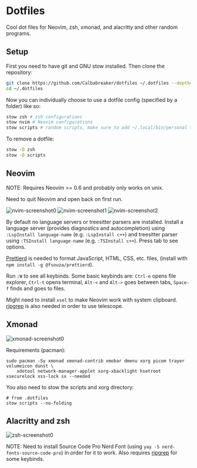 # Dotfiles

Cool dot files for Neovim, zsh, xmonad, and alacritty and other random programs.

## Setup

First you need to have git and GNU stow installed.
Then clone the repository:

```sh
git clone https://github.com/Calbabreaker/dotfiles ~/.dotfiles --depth=1
cd ~/.dotfiles
```

Now you can individually choose to use a dotfile config (specified by a folder) like so:

```sh
stow zsh # zsh configurations
stow nvim # Neovim configurations
stow scripts # random scripts, make sure to add ~/.local/bin/personal to $PATH
```

To remove a dotfile:

```sh
stow -D zsh
stow -D scripts
```

## Neovim

NOTE: Requires Neovim >= 0.6 and probably only works on unix.

Need to quit Neovim and open back on first run.

![nvim-screenshot0](https://user-images.githubusercontent.com/57030377/146282089-c2401ec4-5c0e-4eb4-9066-d421d2c045b2.png)
![nvim-screenshot1](https://user-images.githubusercontent.com/57030377/146282094-8d57629c-88bf-4f84-a67a-344bc5ae3529.png)
![nvim-screenshot2](https://user-images.githubusercontent.com/57030377/147385270-cbd23f44-be6e-4790-ba15-57e821d89338.png)

By default no language servers or treesitter parsers are installed. Install a
language server (provides diagnostics and autocompletion) using
`:LspInstall language-name` (e.g. `:LspInstall c++`) and treesitter
parser using `:TSInstall language-name` (e.g. `:TSInstall c++`). Press
tab to see options.

[Prettierd](https://github.com/fsouza/prettierd) is needed to format
JavaScript, HTML, CSS, etc. files, (install with `npm install -g @fsouza/prettierd`).

Run `:W` to see all keybinds. Some basic keybinds are: `Ctrl-e` opens file
explorer, `Ctrl-t` opens terminal, `Alt-<` and `Alt->` goes between tabs, `Space-f`
finds and goes to files.

Might need to install `xsel` to make Neovim work with system clipboard.
[ripgrep](https://github.com/BurntSushi/ripgrep) is also needed in order to use telescope.

## Xmonad

![xmonad-screenshot0](https://user-images.githubusercontent.com/57030377/146282118-4afee0c3-86a0-48a5-9d08-3fd76a7b0661.png)

Requirements (pacman):

```
sudo pacman -Sy xmonad xmonad-contrib xmobar dmenu xorg picom trayer volumeicon dunst \
    xdotool network-manager-applet xorg-xbacklight hsetroot xsecurelock xss-lock sx --needed
```

You also need to stow the scripts and xorg directory:

```
# from .dotfiles
stow scripts --no-folding
```

## Alacritty and zsh

![zsh-screenshot0](https://user-images.githubusercontent.com/57030377/146282133-c45581fc-f543-4279-9c7a-8b40148ab1ce.png)

NOTE: Need to install Source Code Pro Nerd Font (using `yay -S nerd-fonts-source-code-pro`)
in order for it to work. Also requires [ripgrep]("https://github.com/BurntSushi/ripgrep") for some keybinds.
